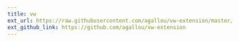 ```yaml
---
title: vw
ext_url: https://raw.githubusercontent.com/agallou/vw-extension/master/README.md
ext_github_link: https://github.com/agallou/vw-extension
---
```


